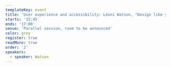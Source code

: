 ```yaml
---
templateKey: event
title: 'User experience and accessibility: Léoni Watson, "Design like you give a damn"'
starts: '15:45'
ends: '17:00'
venue: 'Parallel session, room to be announced'
color: grey
register: true
readMore: true
order: '2'
speakers:
  - speaker: Watson
---
```


